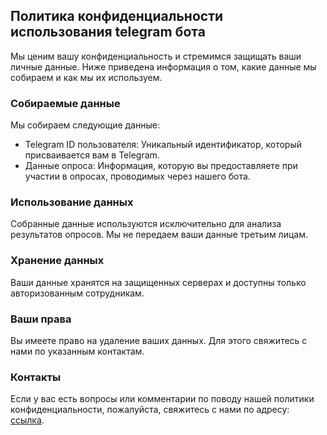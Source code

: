 ##  Политика конфиденциальности использования telegram бота
Мы ценим вашу конфиденциальность и стремимся защищать ваши личные данные. Ниже приведена информация о том, какие данные мы собираем и как мы их используем.

### Собираемые данные
Мы собираем следующие данные:
- Telegram ID пользователя: Уникальный идентификатор, который присваивается вам в Telegram.
- Данные опроса: Информация, которую вы предоставляете при участии в опросах, проводимых через нашего бота.

### Использование данных
Собранные данные используются исключительно для анализа результатов опросов. Мы не передаем ваши данные третьим лицам.

### Хранение данных
Ваши данные хранятся на защищенных серверах и доступны только авторизованным сотрудникам.

### Ваши права
Вы имеете право на удаление ваших данных. Для этого свяжитесь с нами по указанным контактам.


### Контакты
Если у вас есть вопросы или комментарии по поводу нашей политики конфиденциальности, пожалуйста, свяжитесь с нами по адресу: [ссылка](https://t.me/tgxzz).
